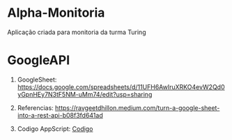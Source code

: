 # Alpha-Monitoria
 Aplicação criada para monitoria da turma Turing

# GoogleAPI
1) GoogleSheet: https://docs.google.com/spreadsheets/d/11UFH6AwIruXRKO4evW2Qd0yGpnHEy7N3tF5NM-uMm74/edit?usp=sharing

2) Referencias: https://ravgeetdhillon.medium.com/turn-a-google-sheet-into-a-rest-api-b08f3fd641ad

3) Codigo AppScript: [Codigo](googleapi/sheetapi.gs)
